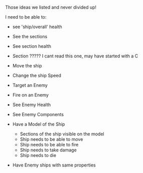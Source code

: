 Those ideas we listed and never divided up!

 I need to be able to:
* see 'ship/overall' health
* See the sections
* See section health
* Section ????? I cant read this one, may have started with a C
* Move the ship
* Change the ship Speed
* Target an Enemy
* Fire on an Enemy
* See Enemy Health
* See Enemy Components

* Have a Model of the Ship
    * Sections of the ship visible on the model
    * Ship needs to be able to move
    * Ship needs to be able to fire
    * Ship needs to take damage
    * Ship needs to die
* Have Enemy ships with same properties
